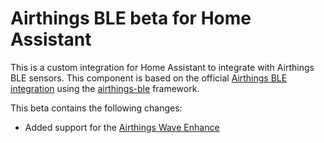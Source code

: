 # Airthings BLE beta for Home Assistant

This is a custom integration for Home Assistant to integrate with Airthings BLE sensors. This component is based on the official [Airthings BLE integration](https://www.home-assistant.io/integrations/airthings_ble/) using the [airthings-ble](https://github.com/Airthings/airthings-ble/) framework.

This beta contains the following changes:

- Added support for the [Airthings Wave Enhance](https://www.airthings.com/wave-enhance)
